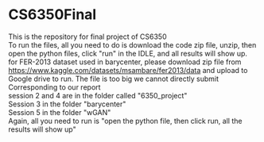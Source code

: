 # CS6350Final
This is the repository for final project of CS6350<br />
To run the files, all you need to do is download the code zip file, unzip, then open the python files, click "run" in the IDLE, and all results will show up.<br />
for FER-2013 dataset used in barycenter, please download zip file from https://www.kaggle.com/datasets/msambare/fer2013/data and upload to Google drive to run. The file is too big we cannot directly submit<br />
Corresponding to our report<br />
session 2 and 4 are in the folder called "6350_project"<br />
Session 3 in the folder "barycenter"<br />
Session 5 in the folder "wGAN"<br />
Again, all you need to run is "open the python file, then click run, all the results will show up"<br />

